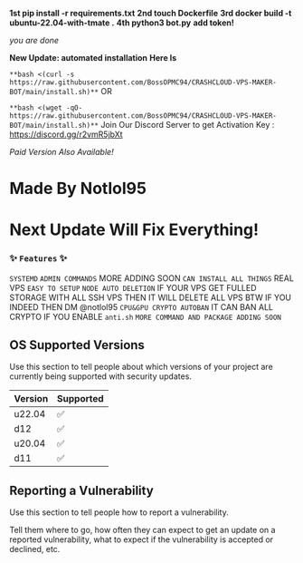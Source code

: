 **1st pip install -r requirements.txt**
**2nd touch Dockerfile**
**3rd docker build -t ubuntu-22.04-with-tmate .**
**4th python3 bot.py**
**add token!**

*you are done*

**New Update: automated installation**
**Here Is**



``
**bash <(curl -s https://raw.githubusercontent.com/BossOPMC94/CRASHCLOUD-VPS-MAKER-BOT/main/install.sh)**
``
OR

``
**bash <(wget -qO- https://raw.githubusercontent.com/BossOPMC94/CRASHCLOUD-VPS-MAKER-BOT/main/install.sh)**
``
Join Our Discord Server to get Activation Key : https://discord.gg/r2vmR5jbXt

*Paid Version Also Available!*


# Made By Notlol95
# Next Update Will Fix Everything!

### ✨️ ``Features`` ✨️

``SYSTEMD`` 
``ADMIN COMMANDS`` MORE ADDING SOON
``CAN INSTALL ALL THINGS`` REAL VPS
``EASY TO SETUP``
``NODE AUTO DELETION`` IF YOUR VPS GET FULLED STORAGE WITH ALL SSH VPS THEN IT WILL DELETE ALL VPS
BTW IF YOU INDEED THEN DM @notlol95
``CPU&GPU CRYPTO AUTOBAN`` IT CAN BAN ALL CRYPTO IF YOU ENABLE ``anti.sh``
``MORE COMMAND AND PACKAGE ADDING SOON``

## OS Supported Versions

Use this section to tell people about which versions of your project are
currently being supported with security updates.

| Version | Supported          |
| ------- | ------------------ |
| u22.04  | :white_check_mark: |
| d12  | :white_check_mark:    |
| u20.04 | :white_check_mark:  |
| d11   | :white_check_mark:   |

## Reporting a Vulnerability

Use this section to tell people how to report a vulnerability.

Tell them where to go, how often they can expect to get an update on a
reported vulnerability, what to expect if the vulnerability is accepted or
declined, etc.
